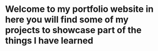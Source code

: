 # Welcome to my portfolio website in here you will find some of my projects to showcase part of the things I have learned
